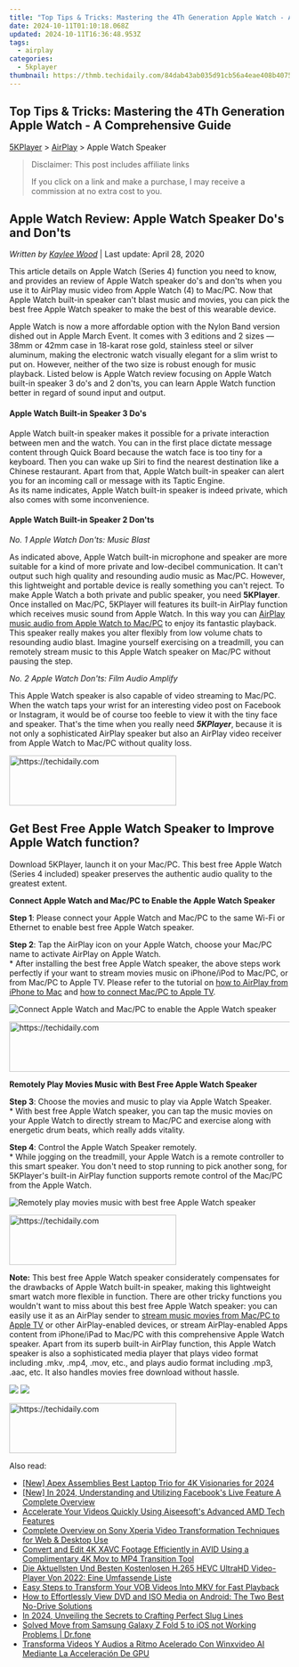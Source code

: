 ```yaml
---
title: "Top Tips & Tricks: Mastering the 4Th Generation Apple Watch - A Comprehensive Guide"
date: 2024-10-11T01:10:18.068Z
updated: 2024-10-11T16:36:48.953Z
tags:
  - airplay
categories:
  - 5kplayer
thumbnail: https://thmb.techidaily.com/84dab43ab035d91cb56a4eae408b40758af9a9a2b096c95f61afee80ed15090c.jpg
---
```


## Top Tips & Tricks: Mastering the 4Th Generation Apple Watch - A Comprehensive Guide

[5KPlayer](https://tools.techidaily.com/5kplayer/products/) \> [AirPlay](https://tools.techidaily.com/5kplayer/airplay/) \> Apple Watch Speaker

>  Disclaimer: This post includes affiliate links
>
>  If you click on a link and make a purchase, I may receive a commission at no extra cost to you.
>

## Apple Watch Review: Apple Watch Speaker Do's and Don'ts

 _Written by [Kaylee Wood](https://www.quora.com/profile/Amanda-Hu-21)_ | Last update: April 28, 2020

This article details on Apple Watch (Series 4) function you need to know, and provides an review of Apple Watch speaker do's and don'ts when you use it to AirPlay music video from Apple Watch (4) to Mac/PC. Now that Apple Watch built-in speaker can't blast music and movies, you can pick the best free Apple Watch speaker to make the best of this wearable device.

Apple Watch is now a more affordable option with the Nylon Band version dished out in Apple March Event. It comes with 3 editions and 2 sizes — 38mm or 42mm case in 18-karat rose gold, stainless steel or silver aluminum, making the electronic watch visually elegant for a slim wrist to put on. However, neither of the two size is robust enough for music playback. Listed below is Apple Watch review focusing on Apple Watch built-in speaker 3 do's and 2 don'ts, you can learn Apple Watch function better in regard of sound input and output.

#### **Apple Watch Built-in Speaker 3 Do's**

Apple Watch built-in speaker makes it possible for a private interaction between men and the watch. You can in the first place dictate message content through Quick Board because the watch face is too tiny for a keyboard. Then you can wake up Siri to find the nearest destination like a Chinese restaurant. Apart from that, Apple Watch built-in speaker can alert you for an incoming call or message with its Taptic Engine.  
As its name indicates, Apple Watch built-in speaker is indeed private, which also comes with some inconvenience.

#### **Apple Watch Built-in Speaker 2 Don'ts**

_No. 1 Apple Watch Don'ts: Music Blast_

As indicated above, Apple Watch built-in microphone and speaker are more suitable for a kind of more private and low-decibel communication. It can't output such high quality and resounding audio music as Mac/PC. However, this lightweight and portable device is really something you can't reject. To make Apple Watch a both private and public speaker, you need **5KPlayer**. Once installed on Mac/PC, 5KPlayer will features its built-in AirPlay function which receives music sound from Apple Watch. In this way you can [AirPlay music audio from Apple Watch to Mac/PC](https://tools.techidaily.com/5kplayer/airplay/) to enjoy its fantastic playback. This speaker really makes you alter flexibly from low volume chats to resounding audio blast. Imagine yourself exercising on a treadmill, you can remotely stream music to this Apple Watch speaker on Mac/PC without pausing the step.

_No. 2 Apple Watch Don'ts: Film Audio Amplify_

This Apple Watch speaker is also capable of video streaming to Mac/PC. When the watch taps your wrist for an interesting video post on Facebook or Instagram, it would be of course too feeble to view it with the tiny face and speaker. That's the time when you really need **_5KPlayer_**, because it is not only a sophisticated AirPlay speaker but also an AirPlay video receiver from Apple Watch to Mac/PC without quality loss.

<!-- affiliate ads begin -->
<a href="https://aligracehair.sjv.io/c/5597632/2012429/19272" target="_top" id="2012429">
  <img src="//a.impactradius-go.com/display-ad/19272-2012429" border="0" alt="https://techidaily.com" width="300" height="90"/>
</a>
<img height="0" width="0" src="https://aligracehair.sjv.io/i/5597632/2012429/19272" style="position:absolute;visibility:hidden;" border="0" />
<!-- affiliate ads end -->

## Get Best Free Apple Watch Speaker to Improve Apple Watch function?

Download 5KPlayer, launch it on your Mac/PC. This best free Apple Watch (Series 4 included) speaker preserves the authentic audio quality to the greatest extent.

**Connect Apple Watch and Mac/PC to Enable the Apple Watch Speaker**

**Step 1**: Please connect your Apple Watch and Mac/PC to the same Wi-Fi or Ethernet to enable best free Apple Watch speaker.

**Step 2**: Tap the AirPlay icon on your Apple Watch, choose your Mac/PC name to activate AirPlay on Apple Watch.  
 \* After installing the best free Apple Watch speaker, the above steps work perfectly if your want to stream movies music on iPhone/iPod to Mac/PC, or from Mac/PC to Apple TV. Please refer to the tutorial on [how to AirPlay from iPhone to Mac](https://tools.techidaily.com/5kplayer/airplay/) and [how to connect Mac/PC to Apple TV](https://tools.techidaily.com/5kplayer/airplay/).

![Connect Apple Watch and Mac/PC to enable the Apple Watch speaker](https://www.5kplayer.com/airplay/img/5k-apple-watch-airplay-yxt-032503.jpg) 

<!-- affiliate ads begin -->
<a href="https://appsumo.8odi.net/c/5597632/2043661/7443" target="_top" id="2043661">
  <img src="//a.impactradius-go.com/display-ad/7443-2043661" border="0" alt="https://techidaily.com" width="728" height="90"/>
</a>
<img height="0" width="0" src="https://appsumo.8odi.net/i/5597632/2043661/7443" style="position:absolute;visibility:hidden;" border="0" />
<!-- affiliate ads end -->

**Remotely Play Movies Music with Best Free Apple Watch Speaker**

**Step 3**: Choose the movies and music to play via Apple Watch Speaker.  
 \* With best free Apple Watch speaker, you can tap the music movies on your Apple Watch to directly stream to Mac/PC and exercise along with energetic drum beats, which really adds vitality.

**Step 4**: Control the Apple Watch Speaker remotely.  
 \* While jogging on the treadmill, your Apple Watch is a remote controller to this smart speaker. You don't need to stop running to pick another song, for 5KPlayer's built-in AirPlay function supports remote control of the Mac/PC from the Apple Watch.

![Remotely play movies music with best free Apple Watch speaker](https://www.5kplayer.com/airplay/img/5k-apple-watch-airplay-yxt-032504.jpg) 

<!-- affiliate ads begin -->
<a href="https://aligracehair.sjv.io/c/5597632/2016165/19272" target="_top" id="2016165">
  <img src="//a.impactradius-go.com/display-ad/19272-2016165" border="0" alt="https://techidaily.com" width="300" height="90"/>
</a>
<img height="0" width="0" src="https://aligracehair.sjv.io/i/5597632/2016165/19272" style="position:absolute;visibility:hidden;" border="0" />
<!-- affiliate ads end -->

**Note:** This best free Apple Watch speaker considerately compensates for the drawbacks of Apple Watch built-in speaker, making this lightweight smart watch more flexible in function. There are other tricky functions you wouldn't want to miss about this best free Apple Watch speaker: you can easily use it as an AirPlay sender to [stream music movies from Mac/PC to Apple TV](https://tools.techidaily.com/5kplayer/airplay/) or other AirPlay-enabled devices, or stream AirPlay-enabled Apps content from iPhone/iPad to Mac/PC with this comprehensive Apple Watch speaker. Apart from its superb built-in AirPlay function, this Apple Watch speaker is also a sophisticated media player that plays video format including .mkv, .mp4, .mov, etc., and plays audio format including .mp3, .aac, etc. It also handles movies free download without hassle.

[![](https://www.5kplayer.com/airplay/../button/freedownbackmac.png)](https://tools.techidaily.com/5kplayer/products/) [![](https://www.5kplayer.com/airplay/../button/freedownwhitewin.png)](https://tools.techidaily.com/5kplayer/products/)

<!-- affiliate ads begin -->
<a href="https://laganoo.pxf.io/c/5597632/1528689/16446" target="_top" id="1528689">
  <img src="//a.impactradius-go.com/display-ad/16446-1528689" border="0" alt="https://techidaily.com" width="300" height="90"/>
</a>
<img height="0" width="0" src="https://laganoo.pxf.io/i/5597632/1528689/16446" style="position:absolute;visibility:hidden;" border="0" />
<!-- affiliate ads end -->

<ins class="adsbygoogle"
     style="display:block"
     data-ad-format="autorelaxed"
     data-ad-client="ca-pub-7571918770474297"
     data-ad-slot="1223367746"></ins>

<ins class="adsbygoogle"
     style="display:block"
     data-ad-client="ca-pub-7571918770474297"
     data-ad-slot="8358498916"
     data-ad-format="auto"
     data-full-width-responsive="true"></ins>

<span class="atpl-alsoreadstyle">Also read:</span>
<div><ul>
<li><a href="https://fox-info.techidaily.com/new-apex-assemblies-best-laptop-trio-for-4k-visionaries-for-2024/"><u>[New] Apex Assemblies Best Laptop Trio for 4K Visionaries for 2024</u></a></li>
<li><a href="https://facebook-video-files.techidaily.com/new-in-2024-understanding-and-utilizing-facebooks-live-feature-a-complete-overview/"><u>[New] In 2024, Understanding and Utilizing Facebook's Live Feature A Complete Overview</u></a></li>
<li><a href="https://media-tips.techidaily.com/accelerate-your-videos-quickly-using-aiseesofts-advanced-amd-tech-features/"><u>Accelerate Your Videos Quickly Using Aiseesoft's Advanced AMD Tech Features</u></a></li>
<li><a href="https://media-tips.techidaily.com/complete-overview-on-sony-xperia-video-transformation-techniques-for-web-and-desktop-use/"><u>Complete Overview on Sony Xperia Video Transformation Techniques for Web & Desktop Use</u></a></li>
<li><a href="https://media-tips.techidaily.com/convert-and-edit-4k-xavc-footage-efficiently-in-avid-using-a-complimentary-4k-mov-to-mp4-transition-tool/"><u>Convert and Edit 4K XAVC Footage Efficiently in AVID Using a Complimentary 4K Mov to MP4 Transition Tool</u></a></li>
<li><a href="https://some-guidance.techidaily.com/die-aktuellsten-und-besten-kostenlosen-h265-hevc-ultrahd-video-player-von-2022-eine-umfassende-liste/"><u>Die Aktuellsten Und Besten Kostenlosen H.265 HEVC UltraHD Video-Player Von 2022: Eine Umfassende Liste</u></a></li>
<li><a href="https://media-tips.techidaily.com/easy-steps-to-transform-your-vob-videos-into-mkv-for-fast-playback/"><u>Easy Steps to Transform Your VOB Videos Into MKV for Fast Playback</u></a></li>
<li><a href="https://media-tips.techidaily.com/how-to-effortlessly-view-dvd-and-iso-media-on-android-the-two-best-no-drive-solutions/"><u>How to Effortlessly View DVD and ISO Media on Android: The Two Best No-Drive Solutions</u></a></li>
<li><a href="https://some-approaches.techidaily.com/in-2024-unveiling-the-secrets-to-crafting-perfect-slug-lines/"><u>In 2024, Unveiling the Secrets to Crafting Perfect Slug Lines</u></a></li>
<li><a href="https://android-transfer.techidaily.com/solved-move-from-samsung-galaxy-z-fold-5-to-ios-not-working-problems-drfone-by-drfone-transfer-from-android-transfer-from-android/"><u>Solved Move from Samsung Galaxy Z Fold 5 to iOS not Working Problems | Dr.fone</u></a></li>
<li><a href="https://some-approaches.techidaily.com/transforma-videos-y-audios-a-ritmo-acelerado-con-winxvideo-ai-mediante-la-acceleracion-de-gpu/"><u>Transforma Videos Y Audios a Ritmo Acelerado Con Winxvideo AI Mediante La Acceleración De GPU</u></a></li>
</ul></div>

